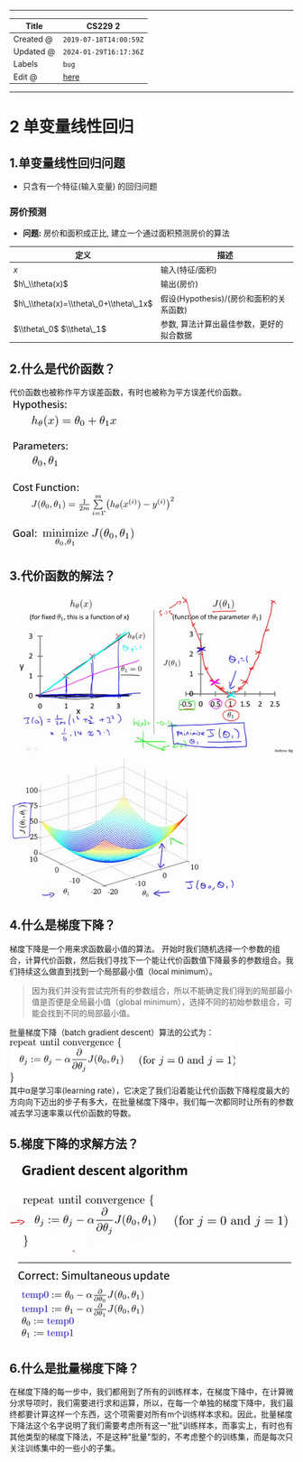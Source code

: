 -----

| Title     | CS229 2                                           |
| --------- | ------------------------------------------------- |
| Created @ | `2019-07-18T14:00:59Z`                            |
| Updated @ | `2024-01-29T16:17:36Z`                            |
| Labels    | `bug`                                             |
| Edit @    | [here](https://github.com/junxnone/csc/issues/13) |

-----

# 2 单变量线性回归

## 1.单变量线性回归问题

  - 只含有一个特征(输入变量) 的回归问题

### 房价预测

  - **问题:** 房价和面积成正比, 建立一个通过面积预测房价的算法

| 定义                                     | 描述                          |
| -------------------------------------- | --------------------------- |
| $x$                                    | 输入(特征/面积)                   |
| $h\_\\theta(x)$                        | 输出(房价)                      |
| $h\_\\theta(x)=\\theta\_0+\\theta\_1x$ | 假设(Hypothesis)/(房价和面积的关系函数) |
| $\\theta\_0$ $\\theta\_1$              | 参数, 算法计算出最佳参数，更好的拟合数据       |

## 2.什么是代价函数？

代价函数也被称作平方误差函数，有时也被称为平方误差代价函数。  
![image](media/e74ae391ce0ed8f1885fb9cdeb64de3e3f7978e4.png)

## 3.代价函数的解法？

![image](media/4342503ad07e82070bc3869d6a0db03cdd1538c4.png)
![image](media/0b39eba63696acd20f05897da7a5e9c86fdcf947.png)

## 4.什么是梯度下降？

梯度下降是一个用来求函数最小值的算法。
开始时我们随机选择一个参数的组合，计算代价函数，然后我们寻找下一个能让代价函数值下降最多的参数组合。我们持续这么做直到找到一个局部最小值（local
minimum）。

> 因为我们并没有尝试完所有的参数组合，所以不能确定我们得到的局部最小值是否便是全局最小值（global
> minimum），选择不同的初始参数组合，可能会找到不同的局部最小值。

批量梯度下降（batch gradient descent）算法的公式为：  
![image](media/5d082e739e228a7cb769e2d2bf58a05f1b418f3c.png)  
其中α是学习率(learning
rate），它决定了我们沿着能让代价函数下降程度最大的方向向下迈出的步子有多大，在批量梯度下降中，我们每一次都同时让所有的参数减去学习速率乘以代价函数的导数。

## 5.梯度下降的求解方法？

![image](media/1fc3fd3c79c57e556f6e97b574d0b83746246460.png)

## 6.什么是批量梯度下降？

在梯度下降的每一步中，我们都用到了所有的训练样本，在梯度下降中，在计算微分求导项时，我们需要进行求和运算，所以，在每一个单独的梯度下降中，我们最终都要计算这样一个东西，这个项需要对所有m个训练样本求和。因此，批量梯度下降法这个名字说明了我们需要考虑所有这一"批"训练样本，而事实上，有时也有其他类型的梯度下降法，不是这种"批量"型的，不考虑整个的训练集，而是每次只关注训练集中的一些小的子集。
